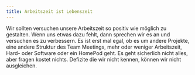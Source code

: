 ```yaml
---
title: Arbeitszeit ist Lebenszeit
---
```


Wir sollten versuchen unsere Arbeitszeit so positiv wie möglich zu gestalten. Wenn uns etwas dazu fehlt, dann sprechen wir es an und versuchen es zu verbessern. Es ist erst mal egal, ob es um andere Projekte, eine andere Struktur des Team Meetings, mehr oder weniger Arbeitszeit, Hard- oder Software oder ein HomePod geht. Es geht sicherlich nicht alles, aber fragen kostet nichts. Defizite die wir nicht kennen, können wir nicht ausgleichen.